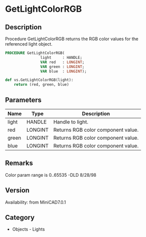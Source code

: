 # GetLightColorRGB

## Description
Procedure GetLightColorRGB returns the RGB color values for the referenced light object.

```pascal
PROCEDURE GetLightColorRGB(
				light     : HANDLE;
				VAR red   : LONGINT;
				VAR green : LONGINT;
				VAR blue  : LONGINT);
```

```python
def vs.GetLightColorRGB(light):
    return (red, green, blue)
```

## Parameters
|Name|Type|Description|
|---|---|---|
|light|HANDLE|Handle to light.|
|red|LONGINT|Returns RGB color component value.|
|green|LONGINT|Returns RGB color component value.|
|blue|LONGINT|Returns RGB color component value.|

## Remarks
Color param range is 0..65535 -DLD 8/28/98

## Version
Availability: from MiniCAD7.0.1

## Category
* Objects - Lights

